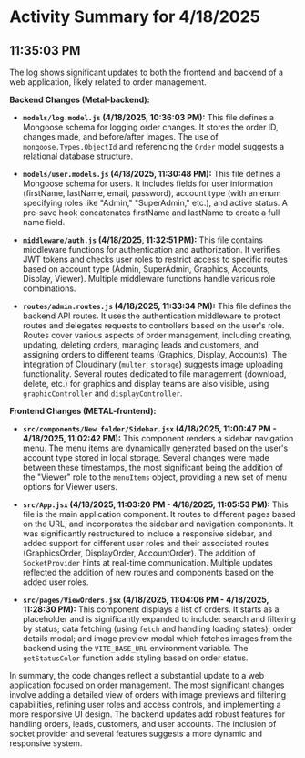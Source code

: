 # Activity Summary for 4/18/2025

## 11:35:03 PM
The log shows significant updates to both the frontend and backend of a web application, likely related to order management.

**Backend Changes (Metal-backend):**

* **`models/log.model.js` (4/18/2025, 10:36:03 PM):** This file defines a Mongoose schema for logging order changes.  It stores the order ID, changes made, and before/after images.  The use of `mongoose.Types.ObjectId` and referencing the `Order` model suggests a relational database structure.

* **`models/user.models.js` (4/18/2025, 11:30:48 PM):** This file defines a Mongoose schema for users.  It includes fields for user information (firstName, lastName, email, password), account type (with an enum specifying roles like "Admin," "SuperAdmin," etc.), and active status.  A pre-save hook concatenates firstName and lastName to create a full name field.

* **`middleware/auth.js` (4/18/2025, 11:32:51 PM):** This file contains middleware functions for authentication and authorization.  It verifies JWT tokens and checks user roles to restrict access to specific routes based on account type (Admin, SuperAdmin, Graphics, Accounts, Display, Viewer).  Multiple middleware functions handle various role combinations.

* **`routes/admin.routes.js` (4/18/2025, 11:33:34 PM):** This file defines the backend API routes.  It uses the authentication middleware to protect routes and delegates requests to controllers based on the user's role.  Routes cover various aspects of order management, including creating, updating, deleting orders, managing leads and customers, and assigning orders to different teams (Graphics, Display, Accounts).  The integration of Cloudinary (`multer`, `storage`) suggests image uploading functionality.  Several routes dedicated to file management (download, delete, etc.) for graphics and display teams are also visible, using `graphicController` and `displayController`.


**Frontend Changes (METAL-frontend):**

* **`src/components/New folder/Sidebar.jsx` (4/18/2025, 11:00:47 PM - 4/18/2025, 11:02:42 PM):**  This component renders a sidebar navigation menu.  The menu items are dynamically generated based on the user's account type stored in local storage. Several changes were made between these timestamps, the most significant being the addition of the "Viewer" role to the `menuItems` object, providing a new set of menu options for Viewer users.

* **`src/App.jsx` (4/18/2025, 11:03:20 PM - 4/18/2025, 11:05:53 PM):** This file is the main application component.  It routes to different pages based on the URL, and incorporates the sidebar and navigation components. It was significantly restructured to include a responsive sidebar, and added support for different user roles and their associated routes (GraphicsOrder, DisplayOrder, AccountOrder).  The addition of `SocketProvider` hints at real-time communication.  Multiple updates reflected the addition of new routes and components based on the added user roles.

* **`src/pages/ViewOrders.jsx` (4/18/2025, 11:04:06 PM - 4/18/2025, 11:28:30 PM):** This component displays a list of orders. It starts as a placeholder and is significantly expanded to include: search and filtering by status; data fetching (using `fetch` and handling loading states); order details modal; and image preview modal which fetches images from the backend using the `VITE_BASE_URL` environment variable.  The `getStatusColor` function adds styling based on order status.


In summary, the code changes reflect a substantial update to a web application focused on order management.  The most significant changes involve adding a detailed view of orders with image previews and filtering capabilities, refining user roles and access controls, and implementing a more responsive UI design.  The backend updates add robust features for handling orders, leads, customers, and user accounts. The inclusion of socket provider and several features suggests a more dynamic and responsive system.
